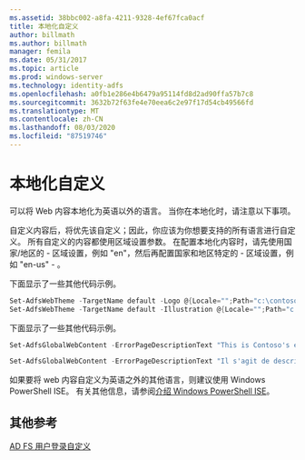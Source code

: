```yaml
---
ms.assetid: 38bbc002-a8fa-4211-9328-4ef67fca0acf
title: 本地化自定义
author: billmath
ms.author: billmath
manager: femila
ms.date: 05/31/2017
ms.topic: article
ms.prod: windows-server
ms.technology: identity-adfs
ms.openlocfilehash: a0fb1e286e4b6479a95114fd8d2ad90ffa57b7c8
ms.sourcegitcommit: 3632b72f63fe4e70eea6c2e97f17d54cb49566fd
ms.translationtype: MT
ms.contentlocale: zh-CN
ms.lasthandoff: 08/03/2020
ms.locfileid: "87519746"
---
```

# <a name="customization-for-localization"></a>本地化自定义

可以将 Web 内容本地化为英语以外的语言。 当你在本地化时，请注意以下事项。

自定义内容后，将优先该自定义；因此，你应该为你想要支持的所有语言进行自定义。 所有自定义的内容都使用区域设置参数。 在配置本地化内容时，请先使用国家/地区的 \- 区域设置，例如 "en"，然后再配置国家和地区特定的 \- 区域设置，例如 "en-us" \- 。

下面显示了一些其他代码示例。

```powershell
Set-AdfsWebTheme -TargetName default -Logo @{Locale="";Path="c:\contoso.png"}
Set-AdfsWebTheme -TargetName default -Illustration @{Locale="";Path="c:\illustration.png"}
```

下面显示了一些其他代码示例。

```powershell
Set-AdfsGlobalWebContent -ErrorPageDescriptionText "This is Contoso's error page description" –locale "en"

Set-AdfsGlobalWebContent -ErrorPageDescriptionText "Il s'agit de description de page erreur de Contoso" –locale "fr"
```

如果要将 web 内容自定义为英语之外的其他语言，则建议使用 Windows PowerShell ISE。 有关其他信息，请参阅[介绍 Windows PowerShell ISE](/previous-versions/mt707506(v=msdn.10))。

## <a name="additional-references"></a>其他参考

[AD FS 用户登录自定义](AD-FS-user-sign-in-customization.md)
